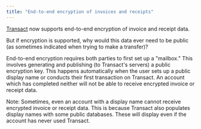 ```yaml
---
title: "End-to-end encryption of invoices and receipts"
---
```


[Transact](https://transactcc.github.io/) now supports end-to-end encryption of invoice and receipt data.

But if encryption is supported, why would this data ever need to be public (as sometimes indicated when trying to make a transfer)?

End-to-end encryption requires both parties to first set up a "mailbox." This involves generating and publishing (to Transact's servers) a public encryption key. This happens automatically when the user sets up a public display name or conducts their first transaction on Transact. An account which has completed neither will not be able to receive encrypted invoice or receipt data.

Note: Sometimes, even an account with a display name cannot receive encrypted invoice or receipt data. This is because Transact also populates display names with some public databases. These will display even if the account has never used Transact.
